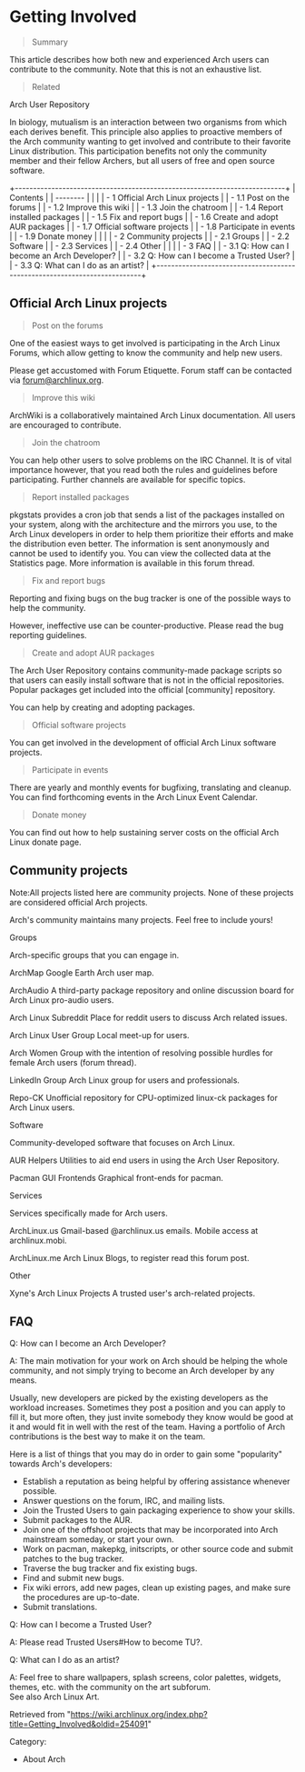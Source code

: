 Getting Involved
================

> Summary

This article describes how both new and experienced Arch users can
contribute to the community. Note that this is not an exhaustive list.

> Related

Arch User Repository

In biology, mutualism is an interaction between two organisms from which
each derives benefit. This principle also applies to proactive members
of the Arch community wanting to get involved and contribute to their
favorite Linux distribution. This participation benefits not only the
community member and their fellow Archers, but all users of free and
open source software.

+--------------------------------------------------------------------------+
| Contents                                                                 |
| --------                                                                 |
|                                                                          |
| -   1 Official Arch Linux projects                                       |
|     -   1.1 Post on the forums                                           |
|     -   1.2 Improve this wiki                                            |
|     -   1.3 Join the chatroom                                            |
|     -   1.4 Report installed packages                                    |
|     -   1.5 Fix and report bugs                                          |
|     -   1.6 Create and adopt AUR packages                                |
|     -   1.7 Official software projects                                   |
|     -   1.8 Participate in events                                        |
|     -   1.9 Donate money                                                 |
|                                                                          |
| -   2 Community projects                                                 |
|     -   2.1 Groups                                                       |
|     -   2.2 Software                                                     |
|     -   2.3 Services                                                     |
|     -   2.4 Other                                                        |
|                                                                          |
| -   3 FAQ                                                                |
|     -   3.1 Q: How can I become an Arch Developer?                       |
|     -   3.2 Q: How can I become a Trusted User?                          |
|     -   3.3 Q: What can I do as an artist?                               |
+--------------------------------------------------------------------------+

Official Arch Linux projects
----------------------------

> Post on the forums

One of the easiest ways to get involved is participating in the Arch
Linux Forums, which allow getting to know the community and help new
users.

Please get accustomed with Forum Etiquette. Forum staff can be contacted
via forum@archlinux.org.

> Improve this wiki

ArchWiki is a collaboratively maintained Arch Linux documentation. All
users are encouraged to contribute.

> Join the chatroom

You can help other users to solve problems on the IRC Channel. It is of
vital importance however, that you read both the rules and guidelines
before participating. Further channels are available for specific
topics.

> Report installed packages

pkgstats provides a cron job that sends a list of the packages installed
on your system, along with the architecture and the mirrors you use, to
the Arch Linux developers in order to help them prioritize their efforts
and make the distribution even better. The information is sent
anonymously and cannot be used to identify you. You can view the
collected data at the Statistics page. More information is available in
this forum thread.

> Fix and report bugs

Reporting and fixing bugs on the bug tracker is one of the possible ways
to help the community.

However, ineffective use can be counter-productive. Please read the bug
reporting guidelines.

> Create and adopt AUR packages

The Arch User Repository contains community-made package scripts so that
users can easily install software that is not in the official
repositories. Popular packages get included into the official
[community] repository.

You can help by creating and adopting packages.

> Official software projects

You can get involved in the development of official Arch Linux software
projects.

> Participate in events

There are yearly and monthly events for bugfixing, translating and
cleanup. You can find forthcoming events in the Arch Linux Event
Calendar.

> Donate money

You can find out how to help sustaining server costs on the official
Arch Linux donate page.

Community projects
------------------

Note:All projects listed here are community projects. None of these
projects are considered official Arch projects.

Arch's community maintains many projects. Feel free to include yours!

Groups

Arch-specific groups that you can engage in.

 ArchMap 
    Google Earth Arch user map.

 ArchAudio 
    A third-party package repository and online discussion board for
    Arch Linux pro-audio users.

 Arch Linux Subreddit 
    Place for reddit users to discuss Arch related issues.

 Arch Linux User Group 
    Local meet-up for users.

 Arch Women 
    Group with the intention of resolving possible hurdles for female
    Arch users (forum thread).

 LinkedIn Group 
    Arch Linux group for users and professionals.

 Repo-CK 
    Unofficial repository for CPU-optimized linux-ck packages for Arch
    Linux users.

Software

Community-developed software that focuses on Arch Linux.

 AUR Helpers 
    Utilities to aid end users in using the Arch User Repository.

 Pacman GUI Frontends 
    Graphical front-ends for pacman.

Services

Services specifically made for Arch users.

 ArchLinux.us 
    Gmail-based @archlinux.us emails.
    Mobile access at archlinux.mobi.

 ArchLinux.me 
    Arch Linux Blogs, to register read this forum post.

Other

 Xyne's Arch Linux Projects 
    A trusted user's arch-related projects.

FAQ
---

Q: How can I become an Arch Developer?

A: The main motivation for your work on Arch should be helping the whole
community, and not simply trying to become an Arch developer by any
means.  

Usually, new developers are picked by the existing developers as the
workload increases. Sometimes they post a position and you can apply to
fill it, but more often, they just invite somebody they know would be
good at it and would fit in well with the rest of the team. Having a
portfolio of Arch contributions is the best way to make it on the team.

Here is a list of things that you may do in order to gain some
"popularity" towards Arch's developers:

-   Establish a reputation as being helpful by offering assistance
    whenever possible.
-   Answer questions on the forum, IRC, and mailing lists.
-   Join the Trusted Users to gain packaging experience to show your
    skills.
-   Submit packages to the AUR.
-   Join one of the offshoot projects that may be incorporated into Arch
    mainstream someday, or start your own.
-   Work on pacman, makepkg, initscripts, or other source code and
    submit patches to the bug tracker.
-   Traverse the bug tracker and fix existing bugs.
-   Find and submit new bugs.
-   Fix wiki errors, add new pages, clean up existing pages, and make
    sure the procedures are up-to-date.
-   Submit translations.

Q: How can I become a Trusted User?

A: Please read Trusted Users#How to become TU?.

Q: What can I do as an artist?

A: Feel free to share wallpapers, splash screens, color palettes,
widgets, themes, etc. with the community on the art subforum.  
 See also Arch Linux Art.

Retrieved from
"https://wiki.archlinux.org/index.php?title=Getting_Involved&oldid=254091"

Category:

-   About Arch
